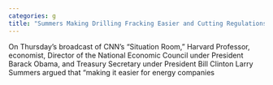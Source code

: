 ```yaml
---
categories: g
title: "Summers Making Drilling Fracking Easier and Cutting Regulations Would Decrease Costs"
---
```

On Thursday&#8217;s broadcast of CNN&#8217;s &#8220;Situation Room,&#8221; Harvard Professor, economist, Director of the National Economic Council under President Barack Obama, and Treasury Secretary under President Bill Clinton Larry Summers argued that &#8220;making it easier for energy companies 